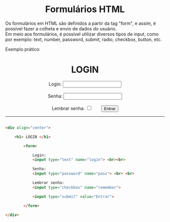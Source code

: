 <center>

# Formulários HTML
</center>

Os formulários em HTML são definidos a partir da tag "form", e assim, é possível fazer a colheta e envio de dados do usuário. <br>
Em meio aos formulários, é possível utilizar diversos tipos de input, como por exemplo: text, number, password, submit, radio, checkbox, button, etc.

Exemplo prático:

<div align="center">
    <h1> LOGIN </h1>
        <form>
            Login: 
            <input type="text" name="login"> <br><br>
            Senha:  
            <input type="password" name="pass"> <br><br>
            Lembrar senha:
            <input type="checkbox" name="remember">ㅤㅤ
            <input type="submit" value="Entrar">
        </form> 
</div>

<hr>

``` html

<div align="center">

    <h1> LOGIN </h1>

        <form>

            Login: 
            <input type="text" name="login"> <br><br>

            Senha:  
            <input type="password" name="pass"> <br> <br>

            Lembrar senha:
            <input type="checkbox" name="remember">ㅤㅤ

            <input type="submit" value="Entrar">

        </form> 

</div>

```